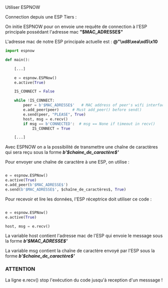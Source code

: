 Utiliser ESPNOW

Connection depuis une ESP Tiers :

On initie ESPNOW pour on envoie une requête de connection à l'ESP principale possédant l'adresse mac **"\$MAC_ADRESSE$"**

L'adresse mac de notre ESP principale actuelle est : **@"\xd8\xea\xd5\x10**

```python
import espnow

def main():

    [...]

    e = espnow.ESPNow()
    e.active(True)

    IS_CONNECT = False

    while !IS_CONNECT:
        peer = b'$MAC_ADRESSE$'   # MAC address of peer's wifi interface
        e.add_peer(peer)      # Must add_peer() before send()
        e.send(peer, "PLEASE", True)
        host, msg = e.recv()
        if msg == b'CONNECTED':  # msg == None if timeout in recv()
            IS_CONNECT = True

    [...]

```

Avec ESPNOW on a la possibilité de transmettre une chaîne de caractères qui sera reçu sous la forme ***b'\$chaine_de_caractère$'***

Pour envoyer une chaîne de caractère à une ESP, on utilise :
```python

e = espnow.ESPNow()
e.active(True)
e.add_peer(b'$MAC_ADRESSE$')
e.send(b'$MAC_ADRESSE$', $chaîne_de_caractères$, True)

```

Pour recevoir et lire les données, l'ESP réceptrice doit utiliser ce code :
```python

e = espnow.ESPNow()
e.active(True)

host, msg = e.recv()

```

La variable host contient l'adresse mac de l'ESP qui envoie le message sous la forme ***b'\$MAC_ADRESSE$'***

La variable msg contient la chaîne de caractère envoyé par l'ESP sous la forme ***b'\$chaine_de_caractère$'***

### **ATTENTION**

La ligne e.recv() stop l'exécution du code jusqu'à reception d'un messsage !
